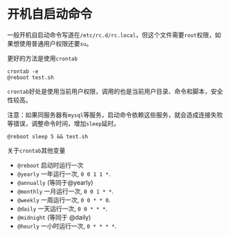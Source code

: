 # 开机自启动命令

一般开机自启动命令写道在`/etc/rc.d/rc.local`，但这个文件需要`root`权限，如果想使用普通用户权限还要`su`。

更好的方法是使用`crontab`

```shell
crontab -e
@reboot test.sh
```

`crontab`好处是使用当前用户权限，调用的也是当前用户目录、命令和脚本，安全性较高。

注意：如果同服务器有`mysql`等服务，启动命令依赖这些服务，就会造成连接失败等错误，调整命令时间，增加`sleep`延时。

```shell
@reboot sleep 5 && test.sh
```

关于`crontab`其他变量

- `@reboot` 启动时运行一次
- `@yearly` 一年运行一次, `0 0 1 1 *`.
- `@annually` (等同于@yearly)
- `@monthly` 一月运行一次, `0 0 1 * *`.
- `@weekly` 一周运行一次, `0 0 * * 0`.
- `@daily` 一天运行一次, `0 0 * * *`.
- `@midnight` (等同于 @daily)
- `@hourly` 一小时运行一次, `0 * * * *`.
